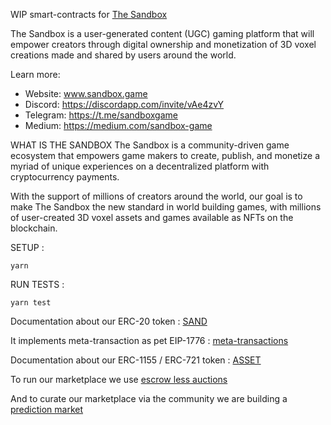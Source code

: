 WIP smart-contracts for [The Sandbox](https://sandbox.game)

The Sandbox is a user-generated content (UGC) gaming platform that will empower creators through digital ownership and monetization of 3D voxel creations made and shared by users around the world.

Learn more:
- Website: www.sandbox.game
- Discord: https://discordapp.com/invite/vAe4zvY
- Telegram: https://t.me/sandboxgame
- Medium: https://medium.com/sandbox-game

WHAT IS THE SANDBOX
The Sandbox is a community-driven game ecosystem that empowers game makers to create, publish, and monetize a myriad of unique experiences on a decentralized platform with cryptocurrency payments.

With the support of millions of creators around the world, our goal is to make The Sandbox the new standard in world building games, with millions of user-created 3D voxel assets and games available as NFTs on the blockchain.

SETUP :

```
yarn
```

RUN TESTS :

```
yarn test
```

Documentation about our ERC-20 token  : [SAND](documentation/Sand.md)

It implements meta-transaction as pet EIP-1776 : [meta-transactions](documentation/meta_transactions.md)

Documentation about our ERC-1155 / ERC-721 token  : [ASSET](documentation/Asset.md)

To run our marketplace we use [escrow less auctions](documentation/escrow_less_auctions.md)

And to curate our marketplace via the community we are building a [prediction market](documentation/curation.md)
